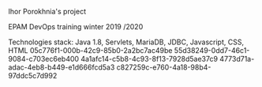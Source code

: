 Ihor Porokhnia's project


EPAM DevOps  training winter 2019 /2020

Technologies stack: Java 1.8, Servlets, MariaDB, JDBC, Javascript, CSS, HTML
05c776f1-000b-42c9-85b0-2a2bc7ac49be
55d38249-0dd7-46c1-9084-c703ec6eb400
4a1afc14-c5b8-4c93-8f13-7928d5ae37c9
4773d71a-adac-4eb8-b449-e1d666fcd5a3
c827259c-e760-4a18-98b4-97ddc5c7d992
